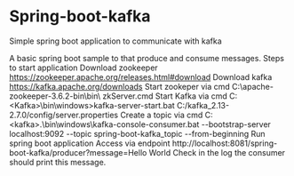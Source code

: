 # Spring-boot-kafka
Simple spring boot application to communicate with kafka

A basic spring boot sample to that produce and consume messages.
Steps to start application
Download zookeeper https://zookeeper.apache.org/releases.html#download
Download kafka https://kafka.apache.org/downloads
Start zookeper via cmd  C:\apache-zookeeper-3.6.2-bin\bin\ zkServer.cmd
Start Kafka via cmd C:\<Kafka>\bin\windows>kafka-server-start.bat C:/kafka_2.13-2.7.0/config/server.properties
Create a topic via cmd C:\<kafka>.\bin\windows\kafka-console-consumer.bat --bootstrap-server localhost:9092 --topic spring-boot-kafka_topic --from-beginning
Run spring boot application
Access via endpoint http://localhost:8081/spring-boot-kafka/producer?message=Hello World
Check in the log the consumer should print this message.
